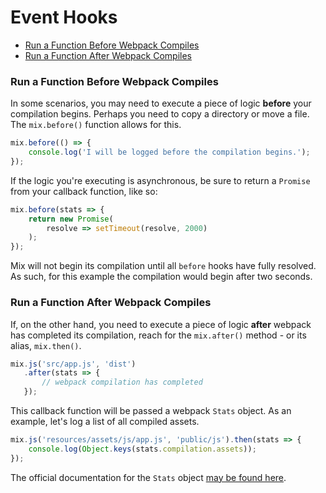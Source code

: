 # Event Hooks

- [Run a Function Before Webpack Compiles](#run-a-function-before-webpack-compiles)
- [Run a Function After Webpack Compiles](#run-a-function-after-webpack-compiles)

### Run a Function Before Webpack Compiles

In some scenarios, you may need to execute a piece of logic **before** your compilation begins. Perhaps you need to copy a directory or move a file. The `mix.before()` function allows for this.

```js
mix.before(() => {
    console.log('I will be logged before the compilation begins.');
});
```

If the logic you're executing is asynchronous, be sure to return a `Promise` from your callback function, like so:

```js
mix.before(stats => {
    return new Promise(
        resolve => setTimeout(resolve, 2000)
    );
});
```

Mix will not begin its compilation until all `before` hooks have fully resolved. As such, for this example the compilation would begin after two seconds.

### Run a Function After Webpack Compiles

If, on the other hand, you need to execute a piece of logic **after** webpack has completed its compilation, reach for the `mix.after()` method - or its alias, `mix.then()`.

```js
mix.js('src/app.js', 'dist')
   .after(stats => {
       // webpack compilation has completed
   });
```

This callback function will be passed a webpack `Stats` object. As an example, let's log a list of all compiled assets.

```js
mix.js('resources/assets/js/app.js', 'public/js').then(stats => {
    console.log(Object.keys(stats.compilation.assets));
});
```

The official documentation for the `Stats` object [may be found here](https://github.com/webpack/docs/wiki/node.js-api#stats).
